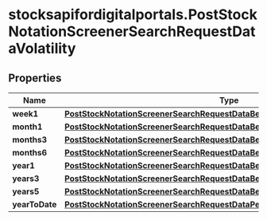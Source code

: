 # stocksapifordigitalportals.PostStockNotationScreenerSearchRequestDataVolatility

## Properties

Name | Type | Description | Notes
------------ | ------------- | ------------- | -------------
**week1** | [**PostStockNotationScreenerSearchRequestDataBenchmarkOutperformanceWeek1**](PostStockNotationScreenerSearchRequestDataBenchmarkOutperformanceWeek1.md) |  | [optional] 
**month1** | [**PostStockNotationScreenerSearchRequestDataBenchmarkOutperformanceMonth1**](PostStockNotationScreenerSearchRequestDataBenchmarkOutperformanceMonth1.md) |  | [optional] 
**months3** | [**PostStockNotationScreenerSearchRequestDataBenchmarkOutperformanceMonths3**](PostStockNotationScreenerSearchRequestDataBenchmarkOutperformanceMonths3.md) |  | [optional] 
**months6** | [**PostStockNotationScreenerSearchRequestDataBenchmarkOutperformanceMonths6**](PostStockNotationScreenerSearchRequestDataBenchmarkOutperformanceMonths6.md) |  | [optional] 
**year1** | [**PostStockNotationScreenerSearchRequestDataBenchmarkOutperformanceYear1**](PostStockNotationScreenerSearchRequestDataBenchmarkOutperformanceYear1.md) |  | [optional] 
**years3** | [**PostStockNotationScreenerSearchRequestDataBenchmarkOutperformanceYears3**](PostStockNotationScreenerSearchRequestDataBenchmarkOutperformanceYears3.md) |  | [optional] 
**years5** | [**PostStockNotationScreenerSearchRequestDataBenchmarkOutperformanceYears5**](PostStockNotationScreenerSearchRequestDataBenchmarkOutperformanceYears5.md) |  | [optional] 
**yearToDate** | [**PostStockNotationScreenerSearchRequestDataPerformanceEndOfDayYearToDate**](PostStockNotationScreenerSearchRequestDataPerformanceEndOfDayYearToDate.md) |  | [optional] 


